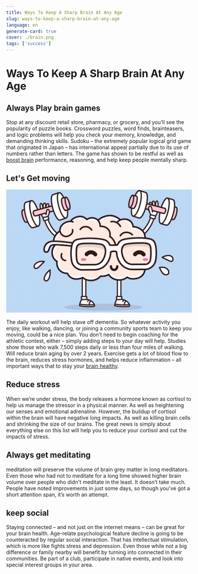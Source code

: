 ```yaml
---
title: Ways To Keep A Sharp Brain At Any Age
slug: ways-to-keep-a-sharp-brain-at-any-age
language: en
generate-card: true
cover: ./brain.png
tags: ['success']
---
```


# Ways To Keep A Sharp Brain At Any Age

## Always Play brain games

Stop at any discount retail store, pharmacy, or grocery, and you’ll see the popularity of puzzle books. Crossword puzzles, word finds, brainteasers, and logic problems will help you check your memory, knowledge, and demanding thinking skills. Sudoku – the extremely popular logical grid game that originated in Japan – has international appeal partially due to its use of numbers rather than letters. The game has shown to be restful as well as [boost brain](happiness-6-easy-tips-and-it-can-be-yours) performance, reasoning, and help keep people mentally sharp.

## Let's Get moving

![](./brain.png)

The daily workout will help stave off dementia. So whatever activity you enjoy, like walking, dancing, or joining a community sports team to keep you moving, could be a nice plan. You don’t need to begin coaching for the athletic contest, either – simply adding steps to your day will help. Studies show those who walk 7,500 steps daily or less than four miles of walking. Will reduce brain aging by over 2 years. Exercise gets a lot of blood flow to the brain, reduces stress hormones, and helps reduce inflammation – all important ways that to stay your [brain healthy](https://www.webmd.com/brain/features/keeping-your-brain-fit-for-life#1).

## Reduce stress

When we’re under stress, the body releases a hormone known as cortisol to help us manage the stressor in a physical manner. As well as heightening our senses and emotional adrenaline. However, the buildup of cortisol within the brain will have negative long impacts. As well as killing brain cells and shrinking the size of our brains. The great news is simply about everything else on this list will help you to reduce your cortisol and cut the impacts of stress.

## Always get meditating

meditation will preserve the volume of brain grey matter in long meditators. Even those who had not to meditate for a long time showed higher brain volume over people who didn't meditate in the least. It doesn’t take much. People have noted improvements in just some days, so though you've got a short attention span, it’s worth an attempt.

## keep social

Staying connected – and not just on the internet means – can be great for your brain health. Age-relate psychological feature decline is going to be counteracted by regular social interaction. That has intellectual stimulation, which is more like fights stress and depression. Even those while not a big difference or family nearby will benefit by turning into connected in their communities. Be part of a club, participate in native events, and look into special interest groups in your area.
